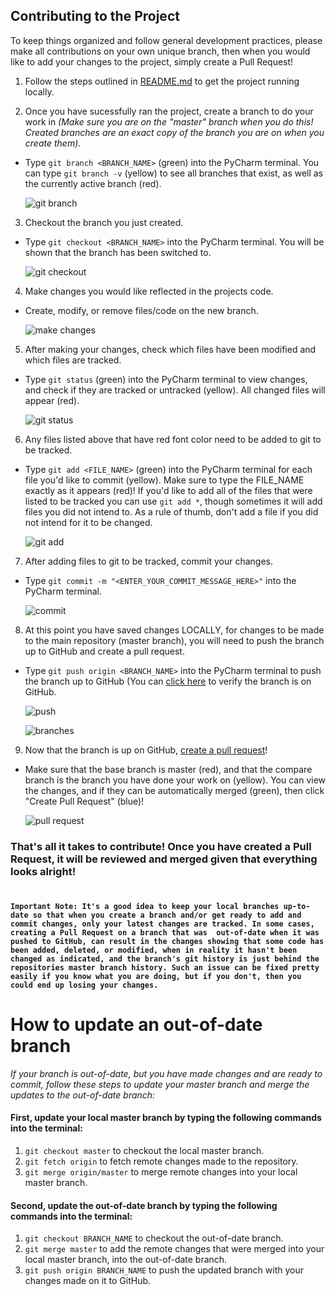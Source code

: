 ## Contributing to the Project  

To keep things organized and follow general development practices, please make all contributions on your own unique branch, then when you would like to add your changes to the project, simply create a Pull Request!  

1. Follow the steps outlined in [README.md](https://github.com/dwatherton/Capstone-Project/blob/master/README.md) to get the project running locally.  

2. Once you have sucessfully ran the project, create a branch to do your work in *(Make sure you are on the "master" branch when you do this! Created branches are an exact copy of the branch you are on when you create them).*  
* Type `git branch <BRANCH_NAME>` (green) into the PyCharm terminal. You can type `git branch -v` (yellow) to see all branches that exist, as well as the currently active branch (red).   

   ![git branch](https://imgur.com/1xOlgbN.png)

3. Checkout the branch you just created.  
* Type `git checkout <BRANCH_NAME>` into the PyCharm terminal. You will be shown that the branch has been switched to.   

   ![git checkout](https://imgur.com/5136Pfz.png)

4. Make changes you would like reflected in the projects code.  
* Create, modify, or remove files/code on the new branch.  

   ![make changes](https://imgur.com/GZgcBt4.png)

5. After making your changes, check which files have been modified and which files are tracked.  
* Type `git status` (green) into the PyCharm terminal to view changes, and check if they are tracked or untracked (yellow). All changed files will appear (red).  

   ![git status](https://imgur.com/nhNTOaD.png)

6. Any files listed above that have red font color need to be added to git to be tracked.  
* Type `git add <FILE_NAME>` (green) into the PyCharm terminal for each file you'd like to commit (yellow). Make sure to type the FILE_NAME exactly as it appears (red)! If you'd like to add all of the files that were listed to be tracked you can use `git add *`, though sometimes it will add files you did not intend to. As a rule of thumb, don't add a file if you did not intend for it to be changed.  

   ![git add](https://imgur.com/xuTRM94.png)

7. After adding files to git to be tracked, commit your changes.  
* Type `git commit -m "<ENTER_YOUR_COMMIT_MESSAGE_HERE>"` into the PyCharm terminal.  

   ![commit](https://imgur.com/nw4b786.png)

8. At this point you have saved changes LOCALLY, for changes to be made to the main repository (master branch), you will need to push the branch up to GitHub and create a pull request.  
* Type `git push origin <BRANCH_NAME>` into the PyCharm terminal to push the branch up to GitHub (You can [click here](https://github.com/dwatherton/Capstone-Project/branches) to verify the branch is on GitHub.  

   ![push](https://imgur.com/B1KRTTs.png)  
   
   ![branches](https://imgur.com/SZ7ahPY.png)  
   
9. Now that the branch is up on GitHub, [create a pull request](https://github.com/dwatherton/Capstone-Project/compare?expand=1)!  
* Make sure that the base branch is master (red), and that the compare branch is the branch you have done your work on (yellow). You can view the changes, and if they can be automatically merged (green), then click "Create Pull Request" (blue)!  

   ![pull request](https://imgur.com/hiyFd6l.png)

### That's all it takes to contribute! Once you have created a Pull Request, it will be reviewed and merged given that everything looks alright!  

#  

**`Important Note: It's a good idea to keep your local branches up-to-date so that when you create a branch and/or get ready to add and commit changes, only your latest changes are tracked. In some cases, creating a Pull Request on a branch that was  out-of-date when it was pushed to GitHub, can result in the changes showing that some code has been added, deleted, or modified, when in reality it hasn't been changed as indicated, and the branch's git history is just behind the repositories master branch history. Such an issue can be fixed pretty easily if you know what you are doing, but if you don't, then you could end up losing your changes.`**  
  
# How to update an out-of-date branch  
  
*If your branch is out-of-date, but you have made changes and are ready to commit, follow these steps to update your master branch and merge the updates to the out-of-date branch:*  
  
#### **First, update your local master branch by typing the following commands into the terminal:**  
  
1. `git checkout master` to checkout the local master branch.
2. `git fetch origin` to fetch remote changes made to the repository.
3. `git merge origin/master` to merge remote changes into your local master branch.
  
  
#### **Second, update the out-of-date branch by typing the following commands into the terminal:**  

1. `git checkout BRANCH_NAME` to checkout the out-of-date branch.
2. `git merge master` to add the remote changes that were merged into your local master branch, into the out-of-date branch.
3. `git push origin BRANCH_NAME` to push the updated branch with your changes made on it to GitHub.

